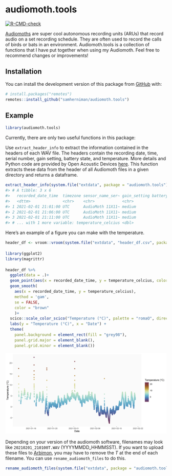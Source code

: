 
<!-- README.md is generated from README.Rmd. Please edit that file -->

# audiomoth.tools

<!-- badges: start -->

[![R-CMD-check](https://github.com/samherniman/audiomoth.tools/workflows/R-CMD-check/badge.svg)](https://github.com/samherniman/audiomoth.tools/actions)
<!-- badges: end -->

[Audiomoths](https://www.openacousticdevices.info/audiomoth) are super
cool autonomous recording units (ARUs) that record audio on a set
recording schedule. They are often used to record the calls of birds or
bats in an environment. Audiomoth.tools is a collection of functions
that I have put together when using my Audiomoth. Feel free to recommend
changes or improvements!

## Installation

You can install the development version of this package from
[GitHub](https://github.com/) with:

``` r
# install.packages("remotes")
remotes::install_github("samherniman/audiomoth.tools")
```

## Example

``` r
library(audiomoth.tools)
```

Currently, there are only two useful functions in this package:

Use `extract_header_info` to extract the information contained in the
headers of each WAV file. The headers contain the recording date, time,
serial number, gain setting, battery state, and temperature. More
details and Python code are provided by Open Acoustic Devices
[here](https://github.com/OpenAcousticDevices/Application-Notes/blob/master/AudioMoth_Temperature_Measurements.pdf).
This function extracts these data from the header of all Audiomoth files
in a given directory and returns a dataframe.

``` r
extract_header_info(system.file("extdata", package = "audiomoth.tools"), recursive = FALSE)
#> # A tibble: 3 x 6
#>   recorded_date_time  timezone sensor_name_ser~ gain_setting battery_voltage
#>   <dttm>              <chr>    <chr>            <chr>                  <dbl>
#> 1 2021-02-01 21:01:00 UTC      AudioMoth 11X11~ medium                     4
#> 2 2021-02-01 21:06:00 UTC      AudioMoth 11X11~ medium                     4
#> 3 2021-02-01 21:11:00 UTC      AudioMoth 11X11~ medium                     4
#> # ... with 1 more variable: temperature_celcius <dbl>
```

Here’s an example of a figure you can make with the temperature.

``` r
header_df <- vroom::vroom(system.file("extdata", "header_df.csv", package = "audiomoth.tools"))

library(ggplot2)
library(magrittr)

header_df %>%
  ggplot(data = .)+
  geom_point(aes(x = recorded_date_time, y = temperature_celcius, color = temperature_celcius))+
  geom_smooth(
    aes(x = recorded_date_time, y = temperature_celcius),
    method = 'gam',
    se = FALSE,
    color = "brown"
    )+
  scico::scale_color_scico("Temperature (°C)", palette = "romaO", direction = -1) +
  labs(y = "Temperature (°C)", x = "Date") +
  theme(
    panel.background = element_rect(fill = "grey98"),
    panel.grid.major = element_blank(),
    panel.grid.minor = element_blank())
```

![](man/figures/README-graph-temp-2.png)

Depending on your version of the audiomoth software, filenames may look
like `20210201_210100T.WAV` (YYYYMMDD\_HHMMSST). If you want to upload
these files to [Arbimon](https://arbimon.rfcx.org/), you may have to
remove the *T* at the end of each filename. You can use
`rename_audiomoth_files` to do this.

``` r
rename_audiomoth_files(system.file("extdata", package = "audiomoth.tools"))
```
